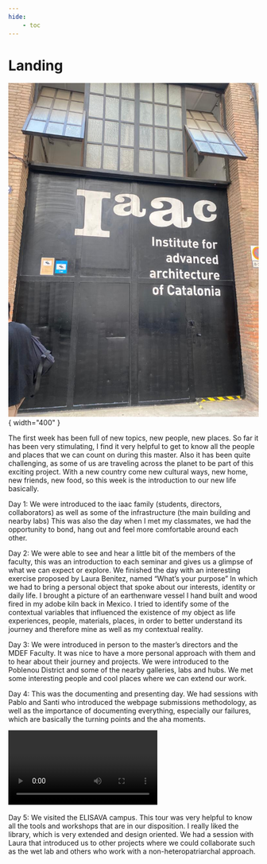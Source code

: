```yaml
---
hide:
    - toc
---
```


# Landing
![Alt text](../images/Landing/1.jpeg){ width="400" }

The first week has been full of new topics, new people, new places. So far it has been very stimulating, I find it very helpful to get to know all the people and places that we can count on during this master. Also it has been quite challenging, as some of us are traveling across the planet to be part of this exciting project. With a new country come new cultural ways, new home, new friends, new food, so this week is the introduction to our new life basically.


Day 1:
We were introduced to the iaac family (students, directors, collaborators) as well as some of the infrastructure (the main building and nearby labs)
This was also the day when I met my classmates, we had the opportunity to bond, hang out and feel more comfortable around each other.


Day 2:
We were able to see and hear a little bit of the members of the faculty, this was an introduction to each seminar and gives us a glimpse of what we can expect or explore.
We finished the day with an interesting exercise proposed by Laura Benitez, named “What’s your purpose” In which we had to bring a personal object that spoke about our interests, identity or daily life. I brought a picture of an earthenware vessel I hand built and wood fired in my adobe kiln back in Mexico. I tried to identify some of the contextual variables that influenced the existence of my object as life experiences, people, materials, places, in order to better understand its journey and therefore mine as well as my contextual reality.


Day 3:
We were introduced in person to the master’s directors and the MDEF Faculty. It was nice to have a more personal approach with them and to hear about their journey and projects. 
We were introduced to the Poblenou District and some of the nearby galleries, labs and hubs. We met some interesting people and cool places where we can extend our work. 


Day 4:
This was the documenting and presenting day. We had sessions with Pablo and Santi who introduced the webpage submissions methodology, as well as the importance of documenting everything, especially our failures, which are basically the turning points and the aha moments.

<video src="../images/Landing/landingvideo.mp4" controls title="Title"></video>

Day 5:
We visited the ELISAVA campus. This tour was very helpful to know all the tools and workshops that are in our disposition. I really liked the library, which is very extended and design oriented. We had a session with Laura that introduced us to other projects where we could collaborate such as the wet lab and others who work with a non-heteropatriarchal approach.



